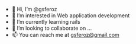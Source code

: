 - 👋 Hi, I’m @gsferoz
- 👀 I’m interested in Web application development
- 🌱 I’m currently learning rails
- 💞️ I’m looking to collaborate on ...
- 📫 You can reach me at gsferoz@gmail.com

<!---
gsferoz/gsferoz is a ✨ special ✨ repository because its `README.md` (this file) appears on your GitHub profile.
You can click the Preview link to take a look at your changes.
--->
